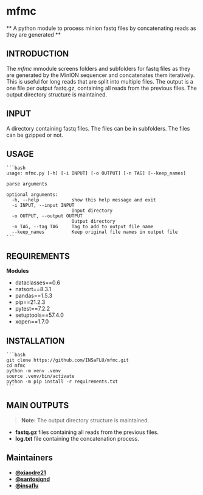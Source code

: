 # mfmc

** A python module to process minion fastq files by concatenating reads as they are generated **

## INTRODUCTION

The _mfmc_ mmodule screens folders and subfolders for fastq files as they are generated by the MinION sequencer and concatenates them iteratively. This is useful for long reads that are split into multiple files. The output is a one file per
output fastq.gz, containing all reads from the previous files. The output directory structure is maintained.

## INPUT

A directory containing fastq files. The files can be in subfolders. The files can be gzipped or not.

## USAGE

    ```bash
    usage: mfmc.py [-h] [-i INPUT] [-o OUTPUT] [-n TAG] [--keep_names]

    parse arguments

    optional arguments:
      -h, --help            show this help message and exit
      -i INPUT, --input INPUT
                            Input directory
      -o OUTPUT, --output OUTPUT
                            Output directory
      -n TAG, --tag TAG     Tag to add to output file name
      --keep_names          Keep original file names in output file
    ```

## REQUIREMENTS

**Modules**

- dataclasses==0.6
- natsort==8.3.1
- pandas==1.5.3
- pip==21.2.3
- pytest==7.2.2
- setuptools==57.4.0
- xopen==1.7.0

## INSTALLATION

    ```bash
    git clone https://github.com/INSaFLU/mfmc.git
    cd mfmc
    python -m venv .venv
    source .venv/bin/activate
    python -m pip install -r requirements.txt
    ```

## MAIN OUTPUTS

> **Note:** The output directory structure is maintained.

- **fastq.gz** files containing all reads from the previous files.
- **log.txt** file containing the concatenation process.

## Maintainers

- [**@xiaodre21**](https://github.com/xiaodre21)
- [**@santosjgnd**](https://github.com/SantosJGND)
- [**@insaflu**](https://github.com/insapathogenomics)
